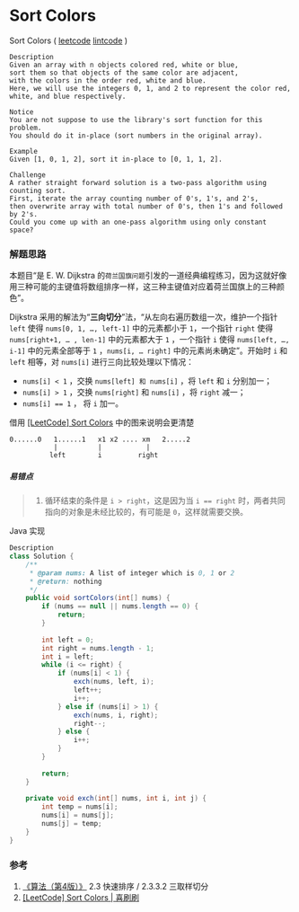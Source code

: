 # Sort Colors

 Sort Colors  ( [leetcode]()  [lintcode](http://www.lintcode.com/en/problem/sort-colors/) )

```
Description
Given an array with n objects colored red, white or blue, 
sort them so that objects of the same color are adjacent, 
with the colors in the order red, white and blue.
Here, we will use the integers 0, 1, and 2 to represent the color red, 
white, and blue respectively.

Notice
You are not suppose to use the library's sort function for this problem. 
You should do it in-place (sort numbers in the original array).

Example
Given [1, 0, 1, 2], sort it in-place to [0, 1, 1, 2].

Challenge 
A rather straight forward solution is a two-pass algorithm using counting sort.
First, iterate the array counting number of 0's, 1's, and 2's, 
then overwrite array with total number of 0's, then 1's and followed by 2's.
Could you come up with an one-pass algorithm using only constant space?
```

### 解题思路

本题目“是 E. W. Dijkstra 的`荷兰国旗问题`引发的一道经典编程练习，因为这就好像用三种可能的主键值将数组排序一样，这三种主键值对应着荷兰国旗上的三种颜色”。

Dijkstra 采用的解法为“**三向切分**”法，“从左向右遍历数组一次，维护一个指针 `left` 使得 `nums[0, 1, …, left-1]` 中的元素都小于 `1`，一个指针 `right` 使得 `nums[right+1, … , len-1]` 中的元素都大于 `1` ，一个指针 `i` 使得 `nums[left, …, i-1]` 中的元素全部等于 `1` ，`nums[i, … right]` 中的元素尚未确定”。开始时 `i` 和 `left` 相等，对 `nums[i]` 进行三向比较处理以下情况：

- `nums[i] < 1` ，交换 `nums[left] 和 nums[i]` ，将 `left` 和 `i` 分别加一；
- `nums[i] > 1` ，交换 `nums[right]` 和 `nums[i]` ，将 `right` 减一；
- `nums[i] == 1` ， 将 `i` 加一。

借用 [[LeetCode] Sort Colors](http://bangbingsyb.blogspot.jp/2014/11/leetcode-sort-colors.html) 中的图来说明会更清楚

```
0......0   1......1   x1 x2 .... xm   2.....2
           |          |           |
          left        i         right
```

##### 易错点

> 1. 循环结束的条件是 `i > right`，这是因为当 `i == right` 时，两者共同指向的对象是未经比较的，有可能是 `0`，这样就需要交换。

Java 实现

```java
Description
class Solution {
    /**
     * @param nums: A list of integer which is 0, 1 or 2 
     * @return: nothing
     */
    public void sortColors(int[] nums) {
        if (nums == null || nums.length == 0) {
            return;
        }
        
        int left = 0;
        int right = nums.length - 1;
        int i = left;
        while (i <= right) {
            if (nums[i] < 1) {
                exch(nums, left, i);
                left++;
                i++;
            } else if (nums[i] > 1) {
                exch(nums, i, right);
                right--;
            } else {
                i++;
            }
        }
        
        return;
    }
    
    private void exch(int[] nums, int i, int j) {
        int temp = nums[i];
        nums[i] = nums[j];
        nums[j] = temp;
    }
}
```



### 参考

1. [《算法（第4版）》](https://book.douban.com/subject/10432347/) 2.3 快速排序 / 2.3.3.2 三取样切分 
2. [[LeetCode] Sort Colors | 喜刷刷](http://bangbingsyb.blogspot.jp/2014/11/leetcode-sort-colors.html) 